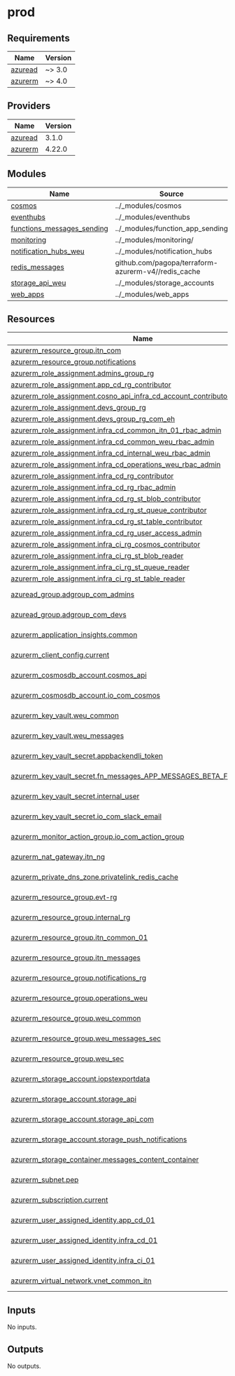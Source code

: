 # prod

<!-- BEGIN_TF_DOCS -->
## Requirements

| Name | Version |
|------|---------|
| <a name="requirement_azuread"></a> [azuread](#requirement\_azuread) | ~> 3.0 |
| <a name="requirement_azurerm"></a> [azurerm](#requirement\_azurerm) | ~> 4.0 |

## Providers

| Name | Version |
|------|---------|
| <a name="provider_azuread"></a> [azuread](#provider\_azuread) | 3.1.0 |
| <a name="provider_azurerm"></a> [azurerm](#provider\_azurerm) | 4.22.0 |

## Modules

| Name | Source | Version |
|------|--------|---------|
| <a name="module_cosmos"></a> [cosmos](#module\_cosmos) | ../_modules/cosmos | n/a |
| <a name="module_eventhubs"></a> [eventhubs](#module\_eventhubs) | ../_modules/eventhubs | n/a |
| <a name="module_functions_messages_sending"></a> [functions\_messages\_sending](#module\_functions\_messages\_sending) | ../_modules/function_app_sending | n/a |
| <a name="module_monitoring"></a> [monitoring](#module\_monitoring) | ../_modules/monitoring/ | n/a |
| <a name="module_notification_hubs_weu"></a> [notification\_hubs\_weu](#module\_notification\_hubs\_weu) | ../_modules/notification_hubs | n/a |
| <a name="module_redis_messages"></a> [redis\_messages](#module\_redis\_messages) | github.com/pagopa/terraform-azurerm-v4//redis_cache | v1.2.1 |
| <a name="module_storage_api_weu"></a> [storage\_api\_weu](#module\_storage\_api\_weu) | ../_modules/storage_accounts | n/a |
| <a name="module_web_apps"></a> [web\_apps](#module\_web\_apps) | ../_modules/web_apps | n/a |

## Resources

| Name | Type |
|------|------|
| [azurerm_resource_group.itn_com](https://registry.terraform.io/providers/hashicorp/azurerm/latest/docs/resources/resource_group) | resource |
| [azurerm_resource_group.notifications](https://registry.terraform.io/providers/hashicorp/azurerm/latest/docs/resources/resource_group) | resource |
| [azurerm_role_assignment.admins_group_rg](https://registry.terraform.io/providers/hashicorp/azurerm/latest/docs/resources/role_assignment) | resource |
| [azurerm_role_assignment.app_cd_rg_contributor](https://registry.terraform.io/providers/hashicorp/azurerm/latest/docs/resources/role_assignment) | resource |
| [azurerm_role_assignment.cosno_api_infra_cd_account_contributor](https://registry.terraform.io/providers/hashicorp/azurerm/latest/docs/resources/role_assignment) | resource |
| [azurerm_role_assignment.devs_group_rg](https://registry.terraform.io/providers/hashicorp/azurerm/latest/docs/resources/role_assignment) | resource |
| [azurerm_role_assignment.devs_group_rg_com_eh](https://registry.terraform.io/providers/hashicorp/azurerm/latest/docs/resources/role_assignment) | resource |
| [azurerm_role_assignment.infra_cd_common_itn_01_rbac_admin](https://registry.terraform.io/providers/hashicorp/azurerm/latest/docs/resources/role_assignment) | resource |
| [azurerm_role_assignment.infra_cd_common_weu_rbac_admin](https://registry.terraform.io/providers/hashicorp/azurerm/latest/docs/resources/role_assignment) | resource |
| [azurerm_role_assignment.infra_cd_internal_weu_rbac_admin](https://registry.terraform.io/providers/hashicorp/azurerm/latest/docs/resources/role_assignment) | resource |
| [azurerm_role_assignment.infra_cd_operations_weu_rbac_admin](https://registry.terraform.io/providers/hashicorp/azurerm/latest/docs/resources/role_assignment) | resource |
| [azurerm_role_assignment.infra_cd_rg_contributor](https://registry.terraform.io/providers/hashicorp/azurerm/latest/docs/resources/role_assignment) | resource |
| [azurerm_role_assignment.infra_cd_rg_rbac_admin](https://registry.terraform.io/providers/hashicorp/azurerm/latest/docs/resources/role_assignment) | resource |
| [azurerm_role_assignment.infra_cd_rg_st_blob_contributor](https://registry.terraform.io/providers/hashicorp/azurerm/latest/docs/resources/role_assignment) | resource |
| [azurerm_role_assignment.infra_cd_rg_st_queue_contributor](https://registry.terraform.io/providers/hashicorp/azurerm/latest/docs/resources/role_assignment) | resource |
| [azurerm_role_assignment.infra_cd_rg_st_table_contributor](https://registry.terraform.io/providers/hashicorp/azurerm/latest/docs/resources/role_assignment) | resource |
| [azurerm_role_assignment.infra_cd_rg_user_access_admin](https://registry.terraform.io/providers/hashicorp/azurerm/latest/docs/resources/role_assignment) | resource |
| [azurerm_role_assignment.infra_ci_rg_cosmos_contributor](https://registry.terraform.io/providers/hashicorp/azurerm/latest/docs/resources/role_assignment) | resource |
| [azurerm_role_assignment.infra_ci_rg_st_blob_reader](https://registry.terraform.io/providers/hashicorp/azurerm/latest/docs/resources/role_assignment) | resource |
| [azurerm_role_assignment.infra_ci_rg_st_queue_reader](https://registry.terraform.io/providers/hashicorp/azurerm/latest/docs/resources/role_assignment) | resource |
| [azurerm_role_assignment.infra_ci_rg_st_table_reader](https://registry.terraform.io/providers/hashicorp/azurerm/latest/docs/resources/role_assignment) | resource |
| [azuread_group.adgroup_com_admins](https://registry.terraform.io/providers/hashicorp/azuread/latest/docs/data-sources/group) | data source |
| [azuread_group.adgroup_com_devs](https://registry.terraform.io/providers/hashicorp/azuread/latest/docs/data-sources/group) | data source |
| [azurerm_application_insights.common](https://registry.terraform.io/providers/hashicorp/azurerm/latest/docs/data-sources/application_insights) | data source |
| [azurerm_client_config.current](https://registry.terraform.io/providers/hashicorp/azurerm/latest/docs/data-sources/client_config) | data source |
| [azurerm_cosmosdb_account.cosmos_api](https://registry.terraform.io/providers/hashicorp/azurerm/latest/docs/data-sources/cosmosdb_account) | data source |
| [azurerm_cosmosdb_account.io_com_cosmos](https://registry.terraform.io/providers/hashicorp/azurerm/latest/docs/data-sources/cosmosdb_account) | data source |
| [azurerm_key_vault.weu_common](https://registry.terraform.io/providers/hashicorp/azurerm/latest/docs/data-sources/key_vault) | data source |
| [azurerm_key_vault.weu_messages](https://registry.terraform.io/providers/hashicorp/azurerm/latest/docs/data-sources/key_vault) | data source |
| [azurerm_key_vault_secret.appbackendli_token](https://registry.terraform.io/providers/hashicorp/azurerm/latest/docs/data-sources/key_vault_secret) | data source |
| [azurerm_key_vault_secret.fn_messages_APP_MESSAGES_BETA_FISCAL_CODES](https://registry.terraform.io/providers/hashicorp/azurerm/latest/docs/data-sources/key_vault_secret) | data source |
| [azurerm_key_vault_secret.internal_user](https://registry.terraform.io/providers/hashicorp/azurerm/latest/docs/data-sources/key_vault_secret) | data source |
| [azurerm_key_vault_secret.io_com_slack_email](https://registry.terraform.io/providers/hashicorp/azurerm/latest/docs/data-sources/key_vault_secret) | data source |
| [azurerm_monitor_action_group.io_com_action_group](https://registry.terraform.io/providers/hashicorp/azurerm/latest/docs/data-sources/monitor_action_group) | data source |
| [azurerm_nat_gateway.itn_ng](https://registry.terraform.io/providers/hashicorp/azurerm/latest/docs/data-sources/nat_gateway) | data source |
| [azurerm_private_dns_zone.privatelink_redis_cache](https://registry.terraform.io/providers/hashicorp/azurerm/latest/docs/data-sources/private_dns_zone) | data source |
| [azurerm_resource_group.evt-rg](https://registry.terraform.io/providers/hashicorp/azurerm/latest/docs/data-sources/resource_group) | data source |
| [azurerm_resource_group.internal_rg](https://registry.terraform.io/providers/hashicorp/azurerm/latest/docs/data-sources/resource_group) | data source |
| [azurerm_resource_group.itn_common_01](https://registry.terraform.io/providers/hashicorp/azurerm/latest/docs/data-sources/resource_group) | data source |
| [azurerm_resource_group.itn_messages](https://registry.terraform.io/providers/hashicorp/azurerm/latest/docs/data-sources/resource_group) | data source |
| [azurerm_resource_group.notifications_rg](https://registry.terraform.io/providers/hashicorp/azurerm/latest/docs/data-sources/resource_group) | data source |
| [azurerm_resource_group.operations_weu](https://registry.terraform.io/providers/hashicorp/azurerm/latest/docs/data-sources/resource_group) | data source |
| [azurerm_resource_group.weu_common](https://registry.terraform.io/providers/hashicorp/azurerm/latest/docs/data-sources/resource_group) | data source |
| [azurerm_resource_group.weu_messages_sec](https://registry.terraform.io/providers/hashicorp/azurerm/latest/docs/data-sources/resource_group) | data source |
| [azurerm_resource_group.weu_sec](https://registry.terraform.io/providers/hashicorp/azurerm/latest/docs/data-sources/resource_group) | data source |
| [azurerm_storage_account.iopstexportdata](https://registry.terraform.io/providers/hashicorp/azurerm/latest/docs/data-sources/storage_account) | data source |
| [azurerm_storage_account.storage_api](https://registry.terraform.io/providers/hashicorp/azurerm/latest/docs/data-sources/storage_account) | data source |
| [azurerm_storage_account.storage_api_com](https://registry.terraform.io/providers/hashicorp/azurerm/latest/docs/data-sources/storage_account) | data source |
| [azurerm_storage_account.storage_push_notifications](https://registry.terraform.io/providers/hashicorp/azurerm/latest/docs/data-sources/storage_account) | data source |
| [azurerm_storage_container.messages_content_container](https://registry.terraform.io/providers/hashicorp/azurerm/latest/docs/data-sources/storage_container) | data source |
| [azurerm_subnet.pep](https://registry.terraform.io/providers/hashicorp/azurerm/latest/docs/data-sources/subnet) | data source |
| [azurerm_subscription.current](https://registry.terraform.io/providers/hashicorp/azurerm/latest/docs/data-sources/subscription) | data source |
| [azurerm_user_assigned_identity.app_cd_01](https://registry.terraform.io/providers/hashicorp/azurerm/latest/docs/data-sources/user_assigned_identity) | data source |
| [azurerm_user_assigned_identity.infra_cd_01](https://registry.terraform.io/providers/hashicorp/azurerm/latest/docs/data-sources/user_assigned_identity) | data source |
| [azurerm_user_assigned_identity.infra_ci_01](https://registry.terraform.io/providers/hashicorp/azurerm/latest/docs/data-sources/user_assigned_identity) | data source |
| [azurerm_virtual_network.vnet_common_itn](https://registry.terraform.io/providers/hashicorp/azurerm/latest/docs/data-sources/virtual_network) | data source |

## Inputs

No inputs.

## Outputs

No outputs.
<!-- END_TF_DOCS -->
